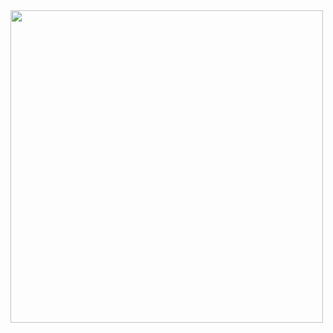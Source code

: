 <img width=500 height=500 src="https://cdn.discordapp.com/attachments/1164614752476078223/1164614930306187315/image.png?ex=6543db2c&is=6531662c&hm=f7d424b4d67dd2465e11fd6ef6d988acbb82f9a8317aa3f97122298ade1b040d&">